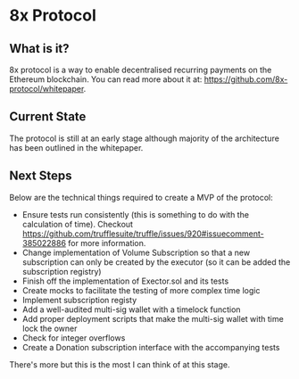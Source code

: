 # 8x Protocol

## What is it?

8x protocol is a way to enable decentralised recurring payments on the Ethereum blockchain. You can read more about it at: https://github.com/8x-protocol/whitepaper.

## Current State

The protocol is still at an early stage although majority of the architecture has been outlined in the whitepaper.

## Next Steps

Below are the technical things required to create a MVP of the protocol:
- Ensure tests run consistently (this is something to do with the calculation of time). Checkout https://github.com/trufflesuite/truffle/issues/920#issuecomment-385022886 for more information.
- Change implementation of Volume Subscription so that a new subscription can only be created by the executor (so it can be added the subscription registry)
- Finish off the implementation of Exector.sol and its tests
- Create mocks to facilitate the testing of more complex time logic
- Implement subscription registy
- Add a well-audited multi-sig wallet with a timelock function
- Add proper deployment scripts that make the multi-sig wallet with time lock the owner
- Check for integer overflows
- Create a Donation subscription interface with the accompanying tests

There's more but this is the most I can think of at this stage.
